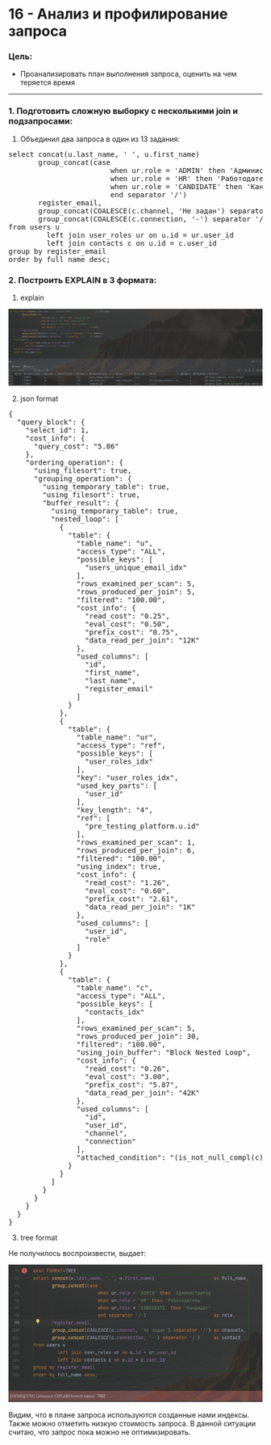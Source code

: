 # 16 - Анализ и профилирование запроса

### Цель:

- Проанализировать план выполнения запроса, оценить на чем теряется время

***

### 1. Подготовить сложную выборку с несколькими join и подзапросами:

1. Объединил два запроса в один из 13 задания:

<pre>
select concat(u.last_name, ' ', u.first_name)                      as full_name,
       group_concat(case
                        when ur.role = 'ADMIN' then 'Администратор'
                        when ur.role = 'HR' then 'Работодатель'
                        when ur.role = 'CANDIDATE' then 'Кандидат'
                        end separator '/')                         as role,
       register_email,
       group_concat(COALESCE(c.channel, 'Не задан') separator '/') as channels,
       group_concat(COALESCE(c.connection, '-') separator '/')     as contact
from users u
         left join user_roles ur on u.id = ur.user_id
         left join contacts c on u.id = c.user_id
group by register_email
order by full_name desc;
</pre>

### 2. Построить EXPLAIN в 3 формата:

1. explain

![img.png](img.png)

2. json format

<pre>
{
  "query_block": {
    "select_id": 1,
    "cost_info": {
      "query_cost": "5.86"
    },
    "ordering_operation": {
      "using_filesort": true,
      "grouping_operation": {
        "using_temporary_table": true,
        "using_filesort": true,
        "buffer_result": {
          "using_temporary_table": true,
          "nested_loop": [
            {
              "table": {
                "table_name": "u",
                "access_type": "ALL",
                "possible_keys": [
                  "users_unique_email_idx"
                ],
                "rows_examined_per_scan": 5,
                "rows_produced_per_join": 5,
                "filtered": "100.00",
                "cost_info": {
                  "read_cost": "0.25",
                  "eval_cost": "0.50",
                  "prefix_cost": "0.75",
                  "data_read_per_join": "12K"
                },
                "used_columns": [
                  "id",
                  "first_name",
                  "last_name",
                  "register_email"
                ]
              }
            },
            {
              "table": {
                "table_name": "ur",
                "access_type": "ref",
                "possible_keys": [
                  "user_roles_idx"
                ],
                "key": "user_roles_idx",
                "used_key_parts": [
                  "user_id"
                ],
                "key_length": "4",
                "ref": [
                  "pre_testing_platform.u.id"
                ],
                "rows_examined_per_scan": 1,
                "rows_produced_per_join": 6,
                "filtered": "100.00",
                "using_index": true,
                "cost_info": {
                  "read_cost": "1.26",
                  "eval_cost": "0.60",
                  "prefix_cost": "2.61",
                  "data_read_per_join": "1K"
                },
                "used_columns": [
                  "user_id",
                  "role"
                ]
              }
            },
            {
              "table": {
                "table_name": "c",
                "access_type": "ALL",
                "possible_keys": [
                  "contacts_idx"
                ],
                "rows_examined_per_scan": 5,
                "rows_produced_per_join": 30,
                "filtered": "100.00",
                "using_join_buffer": "Block Nested Loop",
                "cost_info": {
                  "read_cost": "0.26",
                  "eval_cost": "3.00",
                  "prefix_cost": "5.87",
                  "data_read_per_join": "42K"
                },
                "used_columns": [
                  "id",
                  "user_id",
                  "channel",
                  "connection"
                ],
                "attached_condition": "<if>(is_not_null_compl(c), (`pre_testing_platform`.`c`.`user_id` = `pre_testing_platform`.`u`.`id`), true)"
              }
            }
          ]
        }
      }
    }
  }
}
</pre>

3. tree format

Не получилось воспроизвести, выдает:

![img_1.png](img_1.png)

Видим, что в плане запроса используются созданные нами индексы. Также можно отметить низкую стоимость запроса. В данной
ситуации считаю, что запрос пока можно не оптимизировать.
